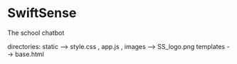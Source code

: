 # SwiftSense
The school chatbot

directories:
  static --> style.css , app.js , images --> SS_logo.png
  templates --> base.html
